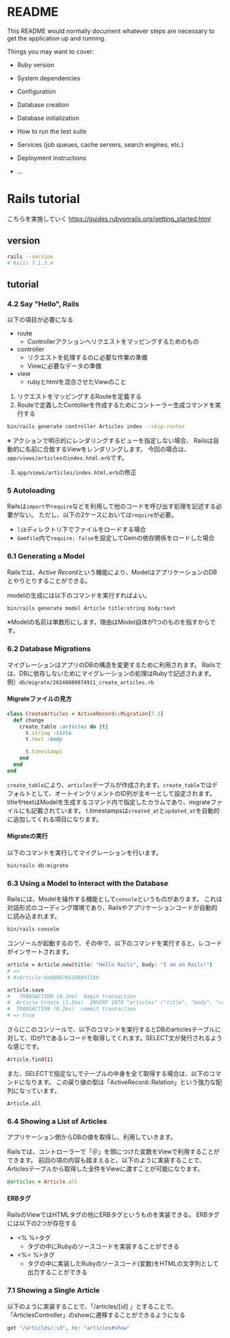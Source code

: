 # README

This README would normally document whatever steps are necessary to get the
application up and running.

Things you may want to cover:

* Ruby version

* System dependencies

* Configuration

* Database creation

* Database initialization

* How to run the test suite

* Services (job queues, cache servers, search engines, etc.)

* Deployment instructions

* ...

# Rails tutorial
こちらを実施していく
https://guides.rubyonrails.org/getting_started.html

## version

```bash
rails --version
# Rails 7.1.3.4
```

## tutorial

### 4.2 Say "Hello", Rails
以下の項目が必要になる
- route
  - Controllerアクションへリクエストをマッピングするためのもの
- controller
  - リクエストを処理するのに必要な作業の準備
  - Viewに必要なデータの準備
- view
  - rubyとhtmlを混合させたViewのこと

1. リクエストをマッピングするRouteを定義する
2. Routeで定義したContollerを作成するためにコントーラー生成コマンドを実行する

```bash
bin/rails generate controller Articles index --skip-routes
```
※ アクションで明示的にレンダリングするビューを指定しない場合、 Railsは自動的に名前に合致するViewをレンダリングします。
今回の場合は、`app/views/articlesのindex.html.erb`です。

3. `app/views/articles/index.html.erb`の修正

### 5 Autoloading
Railsは`import`や`require`などを利用して他のコードを呼び出す処理を記述する必要がない。
ただし、以下の2ケースにおいては`require`が必要。
- `lib`ディレクトリ下でファイルをロードする場合
- `Gemfile`内で`require: false`を設定してGemの依存関係をロードした場合  

### 6.1 Generating a Model
Railsでは、*Active Record*という機能により、ModelはアプリケーションのDBとやりとりすることができる。

modelの生成には以下のコマンドを実行すればよい。

```bash
bin/rails generate model Article title:string body:text
```

※Modelの名前は単数形にします。理由はModel自体が1つのものを指すからです。

### 6.2 Database Migrations
マイグレーションはアプリのDBの構造を変更するために利用されます。
Railsでは、DBに依存しないためにマイグレーションの処理はRubyで記述されます。
例）`db/migrate/20240809074911_create_articles.rb`

#### Migrateファイルの見方

```rb
class CreateArticles < ActiveRecord::Migration[7.1]
  def change
    create_table :articles do |t|
      t.string :title
      t.text :body

      t.timestamps
    end
  end
end
```

`create_table`により、`articles`テーブルが作成されます。`create_table`ではデフォルトとして、オートインクリメントのID列が主キーとして設定されます。
titleやtextはModelを生成するコマンド内で指定したカラムであり、migrateファイルにも記載されています。
t.timestampsは`created_at`と`updated_at`を自動的に追加してくれる項目になります。

#### Migrateの実行
以下のコマンドを実行してマイグレーションを行います。

```bash
bin/rails db:migrate
```

### 6.3 Using a Model to Interact with the Database
Railsには、Modelを操作する機能として`console`というものがあります。
これは対話形式のコーディング環境であり、Railsやアプリケーションコードが自動的に読み込まれます。

```bash
bin/rails console
```

コンソールが起動するので、その中で、以下のコマンドを実行すると、レコードがインサートされます。

```bash
article = Article.new(title: "Hello Rails", body: "I am on Rails!")
# =>
# #<Article:0x00007661080911b0

article.save
#   TRANSACTION (0.1ms)  begin transaction
#  Article Create (1.5ms)  INSERT INTO "articles" ("title", "body", "created_at", "updated_at") VALUES (?, ?, ?, ?) RETURNING "id"  [["title", "Hello Rails"], ["body", "I am on Rails!"], ["created_at", "2024-08-09 08:10:36.029861"], ["updated_at", "2024-08-09 08:10:36.029861"]]
#  TRANSACTION (0.2ms)  commit transaction
# => true 
```

さらにこのコンソールで、以下のコマンドを実行するとDBのarticlesテーブルに対して、IDが1であるレコードを取得してくれます。SELECT文が発行されるような感じです。

```bash
Article.find(1)
```

また、SELECTで指定なしでテーブルの中身を全て取得する場合は、以下のコマンドになります。
この戻り値の型は「ActiveRecord::Relation」という強力な配列になっています。

```bash
Article.all
```

### 6.4 Showing a List of Articles
アプリケーション側からDBの値を取得し、利用していきます。

Railsでは、コントローラーで「＠」を頭につけた変数をViewで利用することができます。
前回の項の内容も踏まえると、以下のように実装することで、Articlesテーブルから取得した全件をViewに渡すことが可能になります。

```rb
@articles = Article.all
```

#### ERBタグ
RailsのViewではHTMLタグの他にERBタグというものを実装できる。
ERBタグには以下の2つが存在する
- <% %>タグ
  - タグの中にRubyのソースコードを実装することができる
- <%= %>タグ
  - タグの中に実装したRubyのソースコード(変数)をHTMLの文字列として出力することができる

### 7.1 Showing a Single Article

以下のように実装することで、「/articles/[id] 」とすることで、「ArticlesController」のshowに遷移することができるようになる
```rb
get "/articles/:id", to: "articles#show"
```
